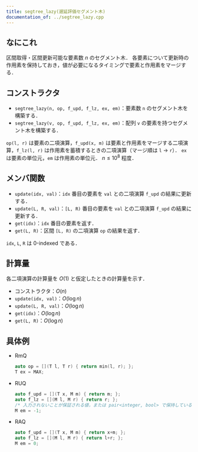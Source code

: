 ```yaml
---
title: segtree_lazy(遅延評価セグメント木)
documentation_of: ../segtree_lazy.cpp
---
```


## なにこれ
区間取得・区間更新可能な要素数 $n$ のセグメント木．
各要素について更新時の作用素を保持しておき，値が必要になるタイミングで要素と作用素をマージする．

## コンストラクタ
- `segtree_lazy(n, op, f_upd, f_lz, ex, em)`：要素数 `n` のセグメント木を構築する．
- `segtree_lazy(v, op, f_upd, f_lz, ex, em)`：配列 `v` の要素を持つセグメント木を構築する．

`op(l, r)` は要素の二項演算，`f_upd(x, m)` は要素と作用素をマージする二項演算，`f_lz(l, r)` は作用素を蓄積するときの二項演算（マージ順は `l` $\to$ `r`）．
`ex` は要素の単位元，`em` は作用素の単位元．
$n \leq 10^8$ 程度．

## メンバ関数
- `update(idx, val)`：`idx` 番目の要素を `val` との二項演算 `f_upd` の結果に更新する．
- `update(L, R, val)`：`[L, R)` 番目の要素を `val` との二項演算 `f_upd` の結果に更新する．
- `get(idx)`：`idx` 番目の要素を返す．
- `get(L, R)`：区間 `[L, R)` の二項演算 `op` の結果を返す．

`idx`, `L`, `R` は 0-indexed である．

## 計算量
各二項演算の計算量を $O(1)$ と仮定したときの計算量を示す．
- コンストラクタ：$O(n)$
- `update(idx, val)`：$O(\log n)$
- `update(L, R, val)`：$O(\log n)$
- `get(idx)`：$O(\log n)$
- `get(L, R)`：$O(\log n)$

## 具体例
- RmQ
	```cpp
	auto op = [](T l, T r) { return min(l, r); };
	T ex = MAX;
	```

- RUQ
	```cpp
	auto f_upd = [](T x, M m) { return m; };
	auto f_lz = [](M l, M r) { return r; };
	/* 入力されないことが保証される値，または pair<integer, bool> で保持している状態で bool = true としておく等 */
	M em = -1;
	```

- RAQ
	```cpp
	auto f_upd = [](T x, M m) { return x+m; };
	auto f_lz = [](M l, M r) { return l+r; };
	M em = 0;
	```
